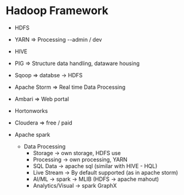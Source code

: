 # Hadoop Framework

* HDFS
* YARN => Processing --admin / dev
* HIVE
* PIG => Structure data handling, dataware housing

* Sqoop => databse -> HDFS
* Apache Storm => Real time Data Processing

* Ambari => Web portal
* Hortonworks
* Cloudera => free / paid
 
* Apache spark
    * Data Processing
        * Storage -> own storage, HDFS use
        * Processing -> own processing, YARN
        * SQL Data -> apache sql (similar with HIVE - HQL)
        * Live Stream -> By default supported (as in apache storm)
        * AI/ML -> spark -> MLIB (HDFS -> apache mahout)
        * Analytics/Visual -> spark GraphX